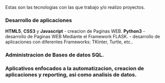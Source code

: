 Estas son las tecnologias con las que trabajo y/o realizo proyectos. 

### Desarrollo de aplicaciones

**HTML5**, **CSS3** y **Javascript** - creacion de Paginas WEB.
**Python3**  - desarrollo de Paginas WEB Mediante el Framework FLASK.
             - desarrollo de aplicaciones con diferentes Frameworks: TKinter, Turtle, etc..

### Administracion de Bases de datos SQL.

### Aplicativos enfocados a la automatizacion, creacion de aplicaciones y reporting, asi como analisis de datos.
